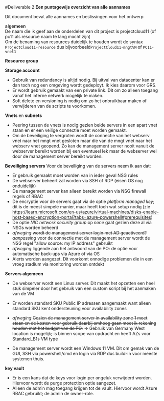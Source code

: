 #Deliverable 2 
**Een puntsgewijs overzicht van alle aannames**

Dit document bevat alle aannames en beslissingen voor het ontwerp

**algemeen**  
De naam die ik geef aan de onderdelen van dit project is projectcloud11 (of pc11 als resource naam te lang mocht zijn)  
Om de benaming van resources duidelijk te houden wordt de syntax ```ProjectCloud11-resource```  dus bijvoorbeeld```ProjectCloud11-mngtVM``` of ```PC11-vnet1``` 


**Resource group**  

**Storage account** 
- Gebruik van redundancy is altijd nodig. Bij uitval van datacenter kan er dan toch nog een omgeving wordt gedeployt. Ik kies daarom voor GRS.  
- Er wordt gebruik gemaakt van een private link. Dit om zo alleen toegang vanaf het interne netwerk mogelijk te maken.  
- Soft delete en versioning is nodig om zo het onbruikbaar maken of verwijderen van de scripts te voorkomen.

**Vnets** en  **subnets**
 - Peering tussen de vnets is nodig gezien beide servers in een apart vnet staan en er een veilige connectie moet worden gemaakt. 
 - Om de beveiliging te vergroten wordt de connectie van het webserv vnet naar het mngt vnet gesloten maar die van de mngt vnet naar het webserv vnet geopend. Zo kan de management server nooit vanuit de webserver bereikt worden bij een eventueel lek maar de webserver wel door de management server bereikt worden. 





**Beveiliging servers**
Voor de beveiliging van de servers neem ik aan dat:
- Er gebruik gemaakt moet worden van in ieder geval NSG rules
- De webserver beheert zal worden via SSH of RDP (eisen OS nog onduidelijk)
- De management server kan alleen bereikt worden via NSG firewall regels of RBAC
- De encryptie voor de servers gaat via de optie *platform managed key*; dit is de meest simpele manier, maar heeft toch wat setup nodig (zie https://learn.microsoft.com/en-us/azure/virtual-machines/disks-enable-host-based-encryption-portal?tabs=azure-powershell#prerequisites)
- De optie *NIC network security group* op *none* gaat gezien deze al via NSGs worden beheerd
- *afweging*  ~~wordt de management server login met AD geactiveerd?~~ *aanpassing* voor de connectie met de management server wordt de NSG regel "allow source: my IP address" gebruikt
- *afweging* liggende aan het antwoord van de PO: de optie voor automatische back-ups via Azure of via OS
- Alerts worden aangezet. Dit voorkomt onnodige problemen die in een vroeg stadium via monitoring worden ontdekt

**Servers algemeen**
- De webserver wordt een Linux server. Dit maakt het opzetten een heel stuk simpeler door het gebruik van een custom script bij het aanmaken van de VM
- Er worden standard SKU Public IP adressen aangemaakt want alleen standard SKU kent ondersteuning voor availability zones
- *afweging* ~~Gezien de management server in availability zone 1 moet staan en de kosten voor gebruik daarbij omhoog gaan moet ik rekening houden met het budget van de PO.~~ -> Gebruik van Germany West location is mogelijk; is binnen scope van opdracht en heeft AZs voor Standard_B1s VM type

- De management server wordt een Windows 11 VM. Dit om gemak van de GUI, SSH via powershell/cmd en login via RDP dus build-in voor meeste systemen thuis.  


**key vault**
- Er is een kans dat de keys voor login per ongeluk verwijderd worden. Hiervoor wordt de purge protection optie aangezet.   
- Alleen de admin mag toegang krijgen tot de vault. Hiervoor wordt Azure RBAC gebruikt; de admin de owner-role.